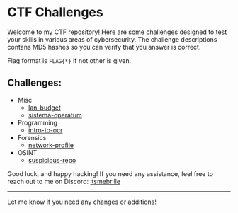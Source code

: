 # CTF Challenges

Welcome to my CTF repository! Here are some challenges designed to test your skills in various areas of cybersecurity. The challenge descriptions contans MD5 hashes so you can verify that you answer is correct.

Flag format is `FLAG{*}` if not other is given.

## Challenges:
* Misc
  - [lan-budget](lan-budget)
  - [sistema-operatum](sistema-operatum)
* Programming
  - [intro-to-ocr](intro-to-ocr)
* Forensics
  - [network-profile](network-profile)
* OSINT
  - [suspicious-repo](suspicious-repo)

Good luck, and happy hacking! If you need any assistance, feel free to reach out to me on Discord: [itsmebrille](https://discord.com/users/417650952368160768)



---

Let me know if you need any changes or additions!